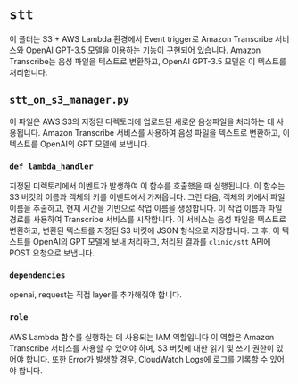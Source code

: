 # `stt`
이 폴더는 S3 + AWS Lambda 환경에서 Event trigger로 Amazon Transcribe 서비스와 OpenAI GPT-3.5 모델을 이용하는 기능이 구현되어 있습니다.
Amazon Transcribe는 음성 파일을 텍스트로 변환하고, OpenAI GPT-3.5 모델은 이 텍스트를 처리합니다.

## `stt_on_s3_manager.py`

이 파일은 AWS S3의 지정된 디렉토리에 업로드된 새로운 음성파일을 처리하는 데 사용됩니다. Amazon Transcribe 서비스를 사용하여 음성 파일을 텍스트로 변환하고, 이 텍스트를 OpenAI의 GPT 모델에 보냅니다.

### `def lambda_handler`
지정된 디렉토리에서 이벤트가 발생하여 이 함수를 호출했을 때 실행됩니다.
이 함수는 S3 버킷의 이름과 객체의 키를 이벤트에서 가져옵니다.
그런 다음, 객체의 키에서 파일 이름을 추출하고, 현재 시간을 기반으로 작업 이름을 생성합니다.
이 작업 이름과 파일 경로를 사용하여 Transcribe 서비스를 시작합니다.
이 서비스는 음성 파일을 텍스트로 변환하고, 변환된 텍스트를 지정된 S3 버킷에 JSON 형식으로 저장합니다.
그 후, 이 텍스트를 OpenAI의 GPT 모델에 보내 처리하고, 처리된 결과를 `clinic/stt` API에 POST 요청으로 보냅니다.

### `dependencies`
openai, request는 직접 layer를 추가해줘야 합니다.

### `role`
AWS Lambda 함수를 실행하는 데 사용되는 IAM 역할입니다
이 역할은 Amazon Transcribe 서비스를 사용할 수 있어야 하며, S3 버킷에 대한 읽기 및 쓰기 권한이 있어야 합니다.
또한 Error가 발생할 경우, CloudWatch Logs에 로그를 기록할 수 있어야 합니다.
